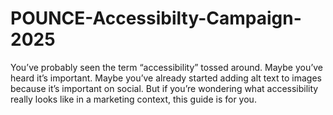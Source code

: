 # POUNCE-Accessibilty-Campaign-2025
You’ve probably seen the term “accessibility” tossed around. Maybe you’ve heard it’s important. Maybe you’ve already started adding alt text to images because it’s important on social. But if you’re wondering what accessibility really looks like in a marketing context, this guide is for you.
